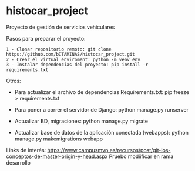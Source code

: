 # histocar_project
Proyecto de gestión de servicios vehiculares

Pasos para preparar el proyecto:

    1 - Clonar repositorio remoto: git clone https://github.com/bITAMINAS/histocar_project.git
    2 - Crear el virtual enviroment: python -m venv env
    3 - Instalar dependencias del proyecto: pip install -r requirements.txt 

Otros:
- Para actualizar el archivo de dependencias Requirements.txt:
    pip freeze > requirements.txt

- Para poner a correr el servidor de Django:
    python manage.py runserver
- Actualizar BD, migraciones:
    python manage.py migrate

- Actualizar base de datos de la aplicación conectada (webapps):
    python manage.py makemigrations webapp

Links de interés:
    https://www.campusmvp.es/recursos/post/git-los-conceptos-de-master-origin-y-head.aspx
    Pruebo modiificar en rama desarrollo